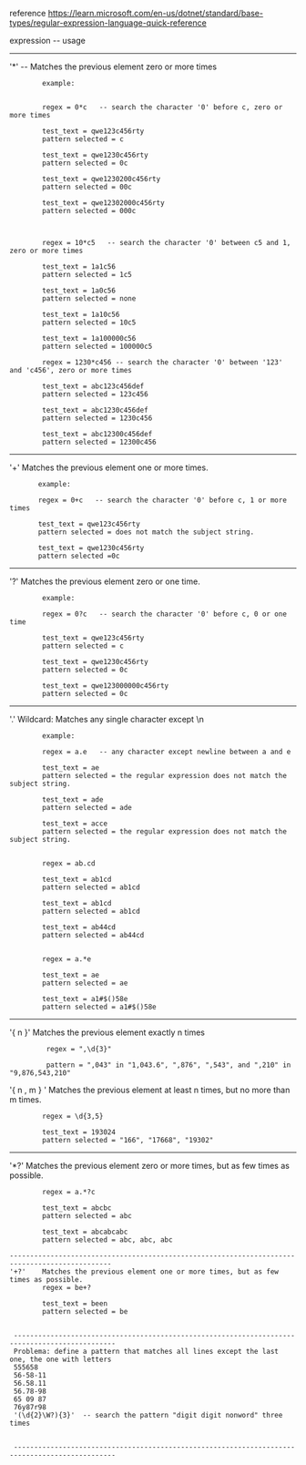 reference
https://learn.microsoft.com/en-us/dotnet/standard/base-types/regular-expression-language-quick-reference


expression  --  usage

-----------------------------------------------------------------------------------------------

'*'         --  Matches the previous element zero or more times  
            
            example:
            
            
            regex = 0*c   -- search the character '0' before c, zero or more times
            
            test_text = qwe123c456rty
            pattern selected = c
            
            test_text = qwe1230c456rty
            pattern selected = 0c
            
            test_text = qwe1230200c456rty
            pattern selected = 00c
            
            test_text = qwe12302000c456rty
            pattern selected = 000c
            
            
            
            regex = 10*c5   -- search the character '0' between c5 and 1, zero or more times         
            
            test_text = 1a1c56
            pattern selected = 1c5
            
            test_text = 1a0c56
            pattern selected = none
            
            test_text = 1a10c56
            pattern selected = 10c5
            
            test_text = 1a100000c56
            pattern selected = 100000c5
            
            regex = 1230*c456 -- search the character '0' between '123' and 'c456', zero or more times
                        
            test_text = abc123c456def
            pattern selected = 123c456
            
            test_text = abc1230c456def
            pattern selected = 1230c456
            
            test_text = abc12300c456def
            pattern selected = 12300c456
            
            
-----------------------------------------------------------------------------------------------
'+'        Matches the previous element one or more times.
           
           example:            
            
           regex = 0+c   -- search the character '0' before c, 1 or more times
           
           test_text = qwe123c456rty  
           pattern selected = does not match the subject string.
           
           test_text = qwe1230c456rty  
           pattern selected =0c
           
           
-----------------------------------------------------------------------------------------------
'?'         Matches the previous element zero or one time.

            example:      
            
            regex = 0?c   -- search the character '0' before c, 0 or one time
            
            test_text = qwe123c456rty  
            pattern selected = c
            
            test_text = qwe1230c456rty  
            pattern selected = 0c
            
            test_text = qwe123000000c456rty  
            pattern selected = 0c
            
            
-----------------------------------------------------------------------------------------------
'.'         Wildcard: Matches any single character except \n 

            example:      
            
            regex = a.e   -- any character except newline between a and e
            
            test_text = ae
            pattern selected = the regular expression does not match the subject string.
            
            test_text = ade
            pattern selected = ade
            
            test_text = acce
            pattern selected = the regular expression does not match the subject string.
            
            
            regex = ab.cd
            
            test_text = ab1cd
            pattern selected = ab1cd
            
            test_text = ab1cd
            pattern selected = ab1cd
            
            test_text = ab44cd
            pattern selected = ab44cd
            
            
            regex = a.*e
            
            test_text = ae
            pattern selected = ae
            
            test_text = a1#$()58e
            pattern selected = a1#$()58e
            


-----------------------------------------------------------------------------------------------
            
'{ n }'      Matches the previous element exactly n times
            
             regex = ",\d{3}"
            
             pattern = ",043" in "1,043.6", ",876", ",543", and ",210" in "9,876,543,210"
            
 '{ n , m } ' Matches the previous element at least n times, but no more than m times. 
 
            regex = \d{3,5}
            
            test_text = 193024
            pattern selected = "166", "17668", "19302"
            
 -----------------------------------------------------------------------------------------------
 
 '*?'       Matches the previous element zero or more times, but as few times as possible.
 
            regex = a.*?c
            
            test_text = abcbc
            pattern selected = abc
            
            test_text = abcabcabc
            pattern selected = abc, abc, abc
            
    -----------------------------------------------------------------------------------------------
    '+?'    Matches the previous element one or more times, but as few times as possible.
            regex = be+?
            
            test_text = been
            pattern selected = be
            
            
     -----------------------------------------------------------------------------------------------
     Problema: define a pattern that matches all lines except the last one, the one with letters
     555658
     56-58-11
     56.58.11
     56.78-98
     65 09 87
     76y87r98
     '(\d{2}\W?){3}'  -- search the pattern "digit digit nonword" three times           
     
     
     -----------------------------------------------------------------------------------------------
     
     
     
            
            
            
            
  
            
            
            
            
            
            
            
            
            
            
            
            
            
            
            
            
            
            
            
            
           
           
        
           
           
           
            
            
            
            
            
            
            
            
            
            

            
            
